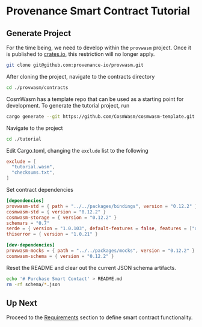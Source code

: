 # Provenance Smart Contract Tutorial

## Generate Project

For the time being, we need to develop within the `provwasm` project. Once it is published
to [crates.io](https://crates.io), this restriction will no longer apply.

```bash
git clone git@github.com:provenance-io/provwasm.git
```

After cloning the project, navigate to the contracts directory

```bash
cd ./provwasm/contracts
```

CosmWasm has a template repo that can be used as a starting point for development. To generate the
tutorial project, run

```bash
cargo generate --git https://github.com/CosmWasm/cosmwasm-template.git --name tutorial
```

Navigate to the project

```bash
cd ./tutorial
```

Edit Cargo.toml, changing the `exclude` list to the following

```toml
exclude = [
  "tutorial.wasm",
  "checksums.txt",
]
```

Set contract dependencies

```toml
[dependencies]
provwasm-std = { path = "../../packages/bindings", version = "0.12.2" }
cosmwasm-std = { version = "0.12.2" }
cosmwasm-storage = { version = "0.12.2" }
schemars = "0.7"
serde = { version = "1.0.103", default-features = false, features = ["derive"] }
thiserror = { version = "1.0.21" }

[dev-dependencies]
provwasm-mocks = { path = "../../packages/mocks", version = "0.12.2" }
cosmwasm-schema = { version = "0.12.2" }
```

Reset the README and clear out the current JSON schema artifacts.

```bash
echo '# Purchase Smart Contact' > README.md
rm -rf schema/*.json
```

## Up Next

Proceed to the [Requirements](05-requirements.md) section to define smart contract functionality.
